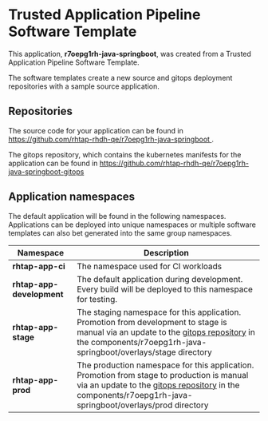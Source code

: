 # Trusted Application Pipeline Software Template

This application, **r7oepg1rh-java-springboot**, was created from a Trusted Application Pipeline Software Template.

The software templates create a new source and gitops deployment repositories with a sample source application. 

## Repositories

The source code for your application can be found in [https://github.com/rhtap-rhdh-qe/r7oepg1rh-java-springboot ](https://github.com/rhtap-rhdh-qe/r7oepg1rh-java-springboot ).
 
The gitops repository, which contains the kubernetes manifests for the application can be found in 
[https://github.com/rhtap-rhdh-qe/r7oepg1rh-java-springboot-gitops ](https://github.com/rhtap-rhdh-qe/r7oepg1rh-java-springboot-gitops ) 

## Application namespaces 

The default application will be found in the following namespaces. Applications can be deployed into unique namespaces or multiple software templates can also bet generated into the same group namespaces.  

|  Namespace   |  Description   |  
| -------- | -------- |
| **rhtap-app-ci** | The namespace used for CI workloads |
| **rhtap-app-development** | The default application during development. Every build will be deployed to this namespace for testing. |
| **rhtap-app-stage** | The staging namespace for this application. Promotion from development to stage is manual via an update to the [gitops repository](https://github.com/rhtap-rhdh-qe/r7oepg1rh-java-springboot-gitops ) in the components/r7oepg1rh-java-springboot/overlays/stage directory |
| **rhtap-app-prod** | The production namespace for this application. Promotion from stage to production is manual via an update to the [gitops repository](https://github.com/rhtap-rhdh-qe/r7oepg1rh-java-springboot-gitops ) in the components/r7oepg1rh-java-springboot/overlays/prod directory |